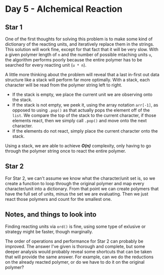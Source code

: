 # Day 5 - Alchemical Reaction

## Star 1

One of the first thoughts for solving this problem is to make some kind of
dictionary of the reacting units, and iteratively replace them in the strings.
This solution will work fine, except for that fact that it will be very slow.
With a given polymer length of ```n``` and the number of possible mtaching units ```u```, the algorithm performs poorly because the entire polymer has to be searched for every reacting unit (```u * n```).

A little more thinking about the problem will reveal that a last in-first out 
data structure like a stack will perform far more optimally. With a stack, each
character will be read from the polymer string left to right.
* If the stack is empty, we place the current unit we are observing onto the stack.
* If the stack is not empty, we peek it, using the array notation ```arr[-1]```, as opposed to using ```.pop()``` as that actually pops the element off of the ```list```. We compare the top of the stack to the current character, if those elements react, then we simply call ```.pop()``` and move onto the next character.
* If the elements do not react, simply place the current character onto the stack.

Using a stack, we are able to achieve ___O(n)___ complexity, only having to go through the polymer string once to react the entire polymer.

## Star 2

For Star 2, we can't assume we know what the character/unit set is, so we create a function
to loop through the original polymer and map every character/unit into a dictionary. From that point we can create polymers that have the full set of units, minus the set
we are evaluating. Then we just react those polymers and count for the smallest one.

## Notes, and things to look into

Finding reacting units via ```ord()``` is fine, using some type of exlusive or 
strategy might be faster, though marginally.

The order of operations and performance for Star 2 can probably be improved. The
answer I've given is thorough and complete, but some deeper analysis would 
probably reveal some shortcuts that can be taken that will provide the same answer.
For example, can we do the reductions on the already reacted polymer, or do we have 
to do it on the original polymer?